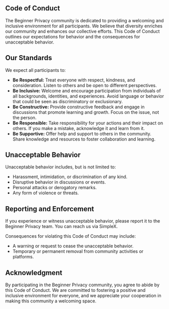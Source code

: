 ## Code of Conduct
The Beginner Privacy community is dedicated to providing a welcoming and inclusive environment for all participants. We believe that diversity enriches our community and enhances our collective efforts. This Code of Conduct outlines our expectations for behavior and the consequences for unacceptable behavior.

## Our Standards
We expect all participants to:
- **Be Respectful:** Treat everyone with respect, kindness, and consideration. Listen to others and be open to different perspectives.
- **Be Inclusive:** Welcome and encourage participation from individuals of all backgrounds, identities, and experiences. Avoid language or behavior that could be seen as discriminatory or exclusionary.
- **Be Constructive:** Provide constructive feedback and engage in discussions that promote learning and growth. Focus on the issue, not the person.
- **Be Responsible:** Take responsibility for your actions and their impact on others. If you make a mistake, acknowledge it and learn from it.
- **Be Supportive:** Offer help and support to others in the community. Share knowledge and resources to foster collaboration and learning.

## Unacceptable Behavior
Unacceptable behavior includes, but is not limited to:
- Harassment, intimidation, or discrimination of any kind.
- Disruptive behavior in discussions or events.
- Personal attacks or derogatory remarks.
- Any form of violence or threats.

## Reporting and Enforcement
If you experience or witness unacceptable behavior, please report it to the Beginner Privacy team. You can reach us via SimpleX.

Consequences for violating this Code of Conduct may include:
- A warning or request to cease the unacceptable behavior.
- Temporary or permanent removal from community activities or platforms.

## Acknowledgment
By participating in the Beginner Privacy community, you agree to abide by this Code of Conduct. We are committed to fostering a positive and inclusive environment for everyone, and we appreciate your cooperation in making this community a welcoming space.
